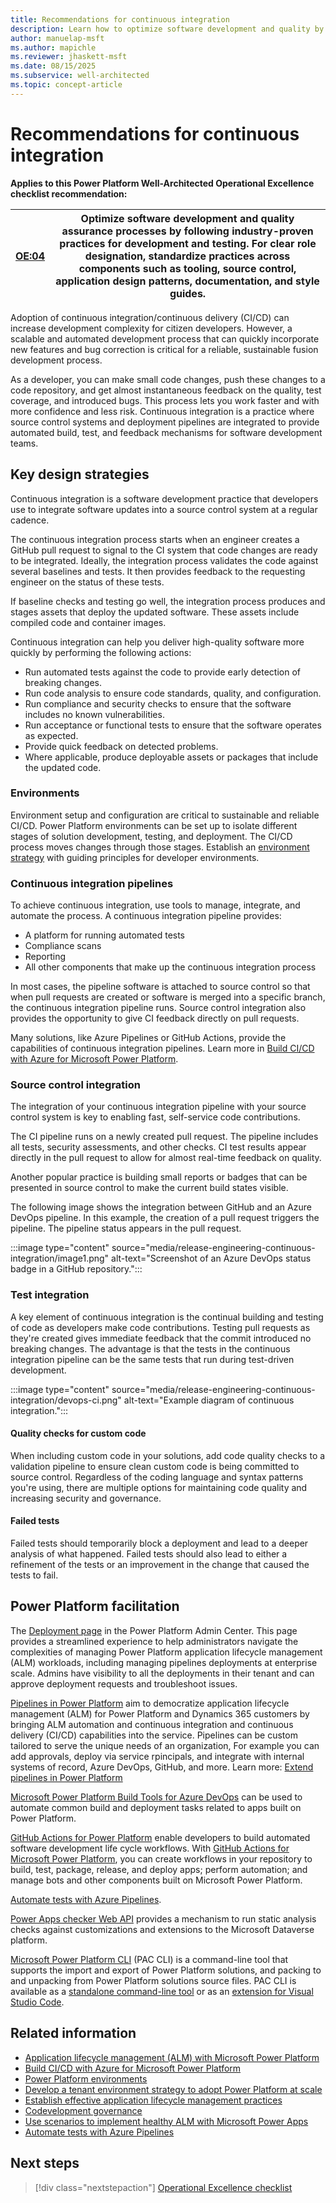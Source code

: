 ```yaml
---
title: Recommendations for continuous integration
description: Learn how to optimize software development and quality by following industry-proven practices for development and testing.
author: manuelap-msft
ms.author: mapichle
ms.reviewer: jhaskett-msft
ms.date: 08/15/2025
ms.subservice: well-architected
ms.topic: concept-article
---
```


# Recommendations for continuous integration

**Applies to this Power Platform Well-Architected Operational Excellence checklist recommendation:**

|[OE:04](checklist.md)| **Optimize software development and quality assurance processes by following industry-proven practices for development and testing. For clear role designation, standardize practices across components such as tooling, source control, application design patterns, documentation, and style guides.** |
|---|---|

Adoption of continuous integration/continuous delivery (CI/CD) can increase development complexity for citizen developers. However, a scalable and automated development process that can quickly incorporate new features and bug correction is critical for a reliable, sustainable fusion development process.

As a developer, you can make small code changes, push these changes to a code repository, and get almost instantaneous feedback on the quality, test coverage, and introduced bugs. This process lets you work faster and with more confidence and less risk. Continuous integration is a practice where source control systems and deployment pipelines are integrated to provide automated build, test, and feedback mechanisms for software development teams.

## Key design strategies

Continuous integration is a software development practice that developers use to integrate software updates into a source control system at a regular cadence.

The continuous integration process starts when an engineer creates a GitHub pull request to signal to the CI system that code changes are ready to be integrated. Ideally, the integration process validates the code against several baselines and tests. It then provides feedback to the requesting engineer on the status of these tests.

If baseline checks and testing go well, the integration process produces and stages assets that deploy the updated software. These assets include compiled code and container images.

Continuous integration can help you deliver high-quality software more quickly by performing the following actions:

- Run automated tests against the code to provide early detection of breaking changes.
- Run code analysis to ensure code standards, quality, and configuration.
- Run compliance and security checks to ensure that the software includes no known vulnerabilities.
- Run acceptance or functional tests to ensure that the software operates as expected.
- Provide quick feedback on detected problems.
- Where applicable, produce deployable assets or packages that include the updated code.

### Environments

Environment setup and configuration are critical to sustainable and reliable CI/CD. Power Platform environments can be set up to isolate different stages of solution development, testing, and deployment. The CI/CD process moves changes through those stages. Establish an [environment strategy](/power-platform/guidance/adoption/environment-strategy) with guiding principles for developer environments.

### Continuous integration pipelines

To achieve continuous integration, use tools to manage, integrate, and automate the process. A continuous integration pipeline provides:

- A platform for running automated tests
- Compliance scans
- Reporting
- All other components that make up the continuous integration process

In most cases, the pipeline software is attached to source control so that when pull requests are created or software is merged into a specific branch, the continuous integration pipeline runs. Source control integration also provides the opportunity to give CI feedback directly on pull requests.

Many solutions, like Azure Pipelines or GitHub Actions, provide the capabilities of continuous integration pipelines. Learn more in [Build CI/CD with Azure for Microsoft Power Platform](/azure/architecture/solution-ideas/articles/azure-devops-continuous-integration-for-power-platform).

### Source control integration

The integration of your continuous integration pipeline with your source control system is key to enabling fast, self-service code contributions.

The CI pipeline runs on a newly created pull request. The pipeline includes all tests, security assessments, and other checks. CI test results appear directly in the pull request to allow for almost real-time feedback on quality.

Another popular practice is building small reports or badges that can be presented in source control to make the current build states visible.

The following image shows the integration between GitHub and an Azure DevOps pipeline. In this example, the creation of a pull request triggers the pipeline. The pipeline status appears in the pull request.

:::image type="content" source="media/release-engineering-continuous-integration/image1.png" alt-text="Screenshot of an Azure DevOps status badge in a GitHub repository.":::

### Test integration

A key element of continuous integration is the continual building and testing of code as developers make code contributions. Testing pull requests as they're created gives immediate feedback that the commit introduced no breaking changes. The advantage is that the tests in the continuous integration pipeline can be the same tests that run during test-driven development.

:::image type="content" source="media/release-engineering-continuous-integration/devops-ci.png" alt-text="Example diagram of continuous integration.":::

#### Quality checks for custom code

When including custom code in your solutions, add code quality checks to a validation pipeline to ensure clean custom code is being committed to source control. Regardless of the coding language and syntax patterns you're using, there are multiple options for maintaining code quality and increasing security and governance.

#### Failed tests

Failed tests should temporarily block a deployment and lead to a deeper analysis of what happened. Failed tests should also lead to either a refinement of the tests or an improvement in the change that caused the tests to fail.

## Power Platform facilitation

The [Deployment page](/power-platform/alm/admin-deployment-hub) in the Power Platform Admin Center. This page provides a streamlined experience to help administrators navigate the complexities of managing Power Platform application lifecycle management (ALM) workloads, including managing pipelines deployments at enterprise scale. Admins have visibility to all the deployments in their tenant and can approve deployment requests and troubleshoot issues.

[Pipelines in Power Platform](/power-platform/alm/pipelines) aim to democratize application lifecycle management (ALM) for Power Platform and Dynamics 365 customers by bringing ALM automation and continuous integration and continuous delivery (CI/CD) capabilities into the service. Pipelines can be custom tailored to serve the unique needs of an organization, For example you can add approvals, deploy via service rpincipals, and integrate with internal systems of record, Azure DevOps, GitHub, and more. Learn more: [Extend pipelines in Power Platform](/power-platform/alm/extend-pipelines)

[Microsoft Power Platform Build Tools for Azure DevOps](/power-platform/alm/devops-build-tools) can be used to automate common build and deployment tasks related to apps built on Power Platform.

[GitHub Actions for Power Platform](/power-platform/alm/devops-github-actions) enable developers to build automated software development life cycle workflows. With [GitHub Actions for Microsoft Power Platform](https://github.com/marketplace/actions/powerplatform-actions), you can create workflows in your repository to build, test, package, release, and deploy apps; perform automation; and manage bots and other components built on Microsoft Power Platform.

[Automate tests with Azure Pipelines](/power-apps/maker/canvas-apps/test-studio-classic-pipeline-editor).

[Power Apps checker Web API](/power-platform/alm/checker-api/overview) provides a mechanism to run static analysis checks against customizations and extensions to the Microsoft Dataverse platform.

[Microsoft Power Platform CLI](/power-platform/developer/cli/introduction) (PAC CLI) is a command-line tool that supports the import and export of Power Platform solutions, and packing to and unpacking from Power Platform solutions source files. PAC CLI is available as a [standalone command-line tool](https://aka.ms/PowerAppsCLI) or as an [extension for Visual Studio Code](https://marketplace.visualstudio.com/items?itemName=microsoft-IsvExpTools.powerplatform-vscode).

## Related information

- [Application lifecycle management (ALM) with Microsoft Power Platform](/power-platform/alm/)
- [Build CI/CD with Azure for Microsoft Power Platform](/azure/architecture/solution-ideas/articles/azure-devops-continuous-integration-for-power-platform)
- [Power Platform environments](/power-platform/admin/environments-overview)
- [Develop a tenant environment strategy to adopt Power Platform at scale](/power-platform/guidance/adoption/environment-strategy)
- [Establish effective application lifecycle management practices](/power-platform/guidance/adoption/alm)
- [Codevelopment governance](/power-apps/guidance/co-develop/governance)
- [Use scenarios to implement healthy ALM with Microsoft Power Apps](/power-platform/alm/implement-healthy-alm)
- [Automate tests with Azure Pipelines](/power-apps/maker/canvas-apps/test-studio-classic-pipeline-editor)

## Next steps

> [!div class="nextstepaction"]
> [Operational Excellence checklist](checklist.md)
